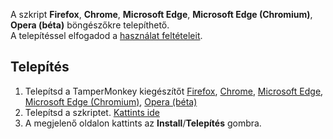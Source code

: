 A szkript **Firefox**,  **Chrome**, **Microsoft Edge**, **Microsoft Edge (Chromium)**, **Opera (béta)** böngészőkre telepíthető.<br>
A telepítéssel elfogadod a [használat feltételeit](https://raw.githubusercontent.com/bembee/SZAMALK_etananyag_orak_SZF1-13-B/master/LICENSE.txt).

## Telepítés

1. Telepítsd a TamperMonkey kiegészítőt [Firefox](https://addons.mozilla.org/en-US/firefox/addon/tampermonkey), [Chrome](https://chrome.google.com/webstore/detail/tampermonkey/dhdgffkkebhmkfjojejmpbldmpobfkfo), [Microsoft Edge](https://www.microsoft.com/store/apps/9NBLGGH5162S), [Microsoft Edge (Chromium)](https://microsoftedge.microsoft.com/insider-addons/detail/iikmkjmpaadaobahmlepeloendndfphd?hl=en-US), [Opera (béta)](https://addons.opera.com/hu/extensions/details/tampermonkey-beta)
1. Telepítsd a szkriptet. [Kattints ide](https://github.com/bembee/SZAMALK_etananyag_orak_SZF1-13-B/raw/master/szamalk.user.js)
1. A megjelenő oldalon kattints az **Install**/**Telepítés** gombra.
